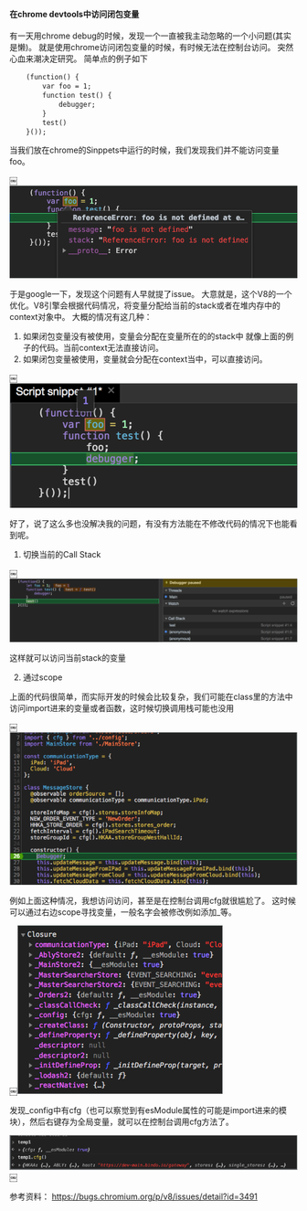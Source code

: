 #### 在chrome devtools中访问闭包变量

有一天用chrome debug的时候，发现一个一直被我主动忽略的一个小问题(其实是懒)。
就是使用chrome访问闭包变量的时候，有时候无法在控制台访问。
突然心血来潮决定研究。
简单点的例子如下
```
    (function() {
        var foo = 1;
        function test() {
            debugger;
        }
        test()
    }());

```
当我们放在chrome的Sinppets中运行的时候，我们发现我们并不能访问变量foo。

￼![image](https://github.com/youpen/Blogs/blob/dev/images/Screen%20Shot%202018-11-29%20at%203.07.17%20PM.png?raw=true)

于是google一下，发现这个问题有人早就提了issue。
大意就是，这个V8的一个优化。V8引擎会根据代码情况，将变量分配给当前的stack或者在堆内存中的context对象中。
大概的情况有这几种：
1. 如果闭包变量没有被使用，变量会分配在变量所在的的stack中
就像上面的例子的代码。当前context无法直接访问。
2. 如果闭包变量被使用，变量就会分配在context当中，可以直接访问。

￼![image](https://github.com/youpen/Blogs/blob/dev/images/Screen%20Shot%202018-11-29%20at%203.05.14%20PM.png?raw=true)


好了，说了这么多也没解决我的问题，有没有方法能在不修改代码的情况下也能看到呢。


1. 切换当前的Call Stack

￼![image](https://github.com/youpen/Blogs/blob/dev/images/Screen%20Shot%202018-11-29%20at%203.05.22%20PM.png?raw=true)

这样就可以访问当前stack的变量

2. 通过scope

上面的代码很简单，而实际开发的时候会比较复杂，我们可能在class里的方法中访问import进来的变量或者函数，这时候切换调用栈可能也没用

￼![image](https://github.com/youpen/Blogs/blob/dev/images/Screen%20Shot%202018-11-29%20at%203.05.30%20PM.png?raw=true)

例如上面这种情况，我想访问访问，甚至是在控制台调用cfg就很尴尬了。
这时候可以通过右边scope寻找变量，一般名字会被修改例如添加_等。

￼![image](https://github.com/youpen/Blogs/blob/dev/images/Screen%20Shot%202018-11-29%20at%203.05.38%20PM.png?raw=true)

发现_config中有cfg（也可以察觉到有esModule属性的可能是import进来的模块），然后右键存为全局变量，就可以在控制台调用cfg方法了。

![image](https://github.com/youpen/Blogs/blob/dev/images/Screen%20Shot%202018-11-29%20at%203.05.45%20PM.png?raw=true)
￼

参考资料：
https://bugs.chromium.org/p/v8/issues/detail?id=3491
